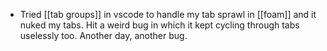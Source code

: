 
- Tried [[tab groups]] in vscode to handle my tab sprawl in [[foam]] and it nuked my tabs. Hit a weird bug in which it kept cycling through tabs uselessly too. Another day, another bug.